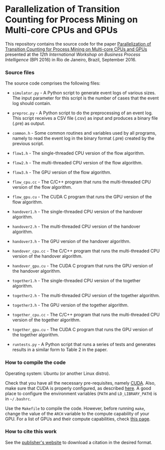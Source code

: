 # Parallelization of Transition Counting for Process Mining on Multi-core CPUs and GPUs

This repository contains the source code for the paper [Parallelization of Transition Counting for Process Mining on Multi-core CPUs and GPUs](http://web.tecnico.ulisboa.pt/diogo.ferreira/papers/ferreira17parallelization.pdf) presented at the _12th International Workshop on Business Process Intelligence_ (BPI 2016) in Rio de Janeiro, Brazil, September 2016.

### Source files

The source code comprises the following files:

- `simulator.py` - A Python script to generate event logs of various sizes. The input parameter for this script is the number of cases that the event log should contain.

- `preproc.py` - A Python script to do the preprocessing of an event log. This script receives a CSV file (.csv) as input and produces a binary file (.pre) as output.

- `common.h` - Some common routines and variables used by all programs, namely to read the event log in the binary format (.pre) created by the previous script.

- `flow1.h` - The single-threaded CPU version of the flow algorithm.

- `flow2.h` - The multi-threaded CPU version of the flow algorithm.

- `flow3.h` - The GPU version of the flow algorithm.

- `flow_cpu.cc` - The C/C++ program that runs the multi-threaded CPU version of the flow algorithm.

- `flow_gpu.cu` - The CUDA C program that runs the GPU version of the flow algorithm.

- `handover1.h` - The single-threaded CPU version of the handover algorithm.

- `handover2.h` - The multi-threaded CPU version of the handover algorithm.

- `handover3.h` - The GPU version of the handover algorithm.

- `handover_cpu.cc` - The C/C++ program that runs the multi-threaded CPU version of the handover algorithm.

- `handover_gpu.cu` - The CUDA C program that runs the GPU version of the handover algorithm.

- `together1.h` - The single-threaded CPU version of the together algorithm.

- `together2.h` - The multi-threaded CPU version of the together algorithm.

- `together3.h` - The GPU version of the together algorithm.

- `together_cpu.cc` - The C/C++ program that runs the multi-threaded CPU version of the together algorithm.

- `together_gpu.cu` - The CUDA C program that runs the GPU version of the together algorithm.

- `runtests.py` - A Python script that runs a series of tests and generates results in a similar form to Table 2 in the paper.

### How to compile the code

Operating system: Ubuntu (or another Linux distro).

Check that you have all the necessary pre-requisites, namely [CUDA](https://developer.nvidia.com/cuda-downloads). Also, make sure that CUDA is properly configured, as described [here](https://docs.nvidia.com/cuda/cuda-installation-guide-linux/index.html#post-installation-actions). A good place to configure the environment variables (`PATH` and `LD_LIBRARY_PATH`) is in `~/.bashrc`.

Use the `Makefile` to compile the code. However, before running `make`, change the value of the `ARCH` variable to the compute capability of your GPU. For a list of GPUs and their compute capabilities, check [this page](https://developer.nvidia.com/cuda-gpus).

### How to cite this work

See the [publisher's website](https://link.springer.com/chapter/10.1007%2F978-3-319-58457-7_3) to download a citation in the desired format.

